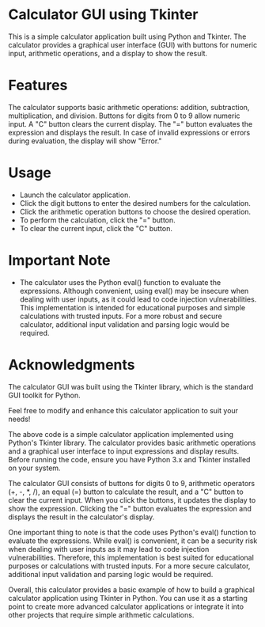 # Calculator GUI using Tkinter

This is a simple calculator application built using Python and Tkinter. The calculator provides a graphical user interface (GUI) with buttons for numeric input, arithmetic operations, and a display to show the result.


# Features

The calculator supports basic arithmetic operations: addition, subtraction, multiplication, and division.
Buttons for digits from 0 to 9 allow numeric input.
A "C" button clears the current display.
The "=" button evaluates the expression and displays the result.
In case of invalid expressions or errors during evaluation, the display will show "Error."


# Usage
* Launch the calculator application.
* Click the digit buttons to enter the desired numbers for the calculation.
* Click the arithmetic operation buttons to choose the desired operation.
* To perform the calculation, click the "=" button.
* To clear the current input, click the "C" button.


# Important Note
* The calculator uses the Python eval() function to evaluate the expressions. Although convenient, using eval() may be insecure when dealing with user inputs, as it could lead to code injection vulnerabilities. This implementation is intended for educational purposes and simple calculations with trusted inputs. For a more robust and secure calculator, additional input validation and parsing logic would be required.


# Acknowledgments
The calculator GUI was built using the Tkinter library, which is the standard GUI toolkit for Python.

Feel free to modify and enhance this calculator application to suit your needs!

The above code is a simple calculator application implemented using Python's Tkinter library. The calculator provides basic arithmetic operations and a graphical user interface to input expressions and display results. Before running the code, ensure you have Python 3.x and Tkinter installed on your system.

The calculator GUI consists of buttons for digits 0 to 9, arithmetic operators (+, -, *, /), an equal (=) button to calculate the result, and a "C" button to clear the current input. When you click the buttons, it updates the display to show the expression. Clicking the "=" button evaluates the expression and displays the result in the calculator's display.

One important thing to note is that the code uses Python's eval() function to evaluate the expressions. While eval() is convenient, it can be a security risk when dealing with user inputs as it may lead to code injection vulnerabilities. Therefore, this implementation is best suited for educational purposes or calculations with trusted inputs. For a more secure calculator, additional input validation and parsing logic would be required.

Overall, this calculator provides a basic example of how to build a graphical calculator application using Tkinter in Python. You can use it as a starting point to create more advanced calculator applications or integrate it into other projects that require simple arithmetic calculations.
